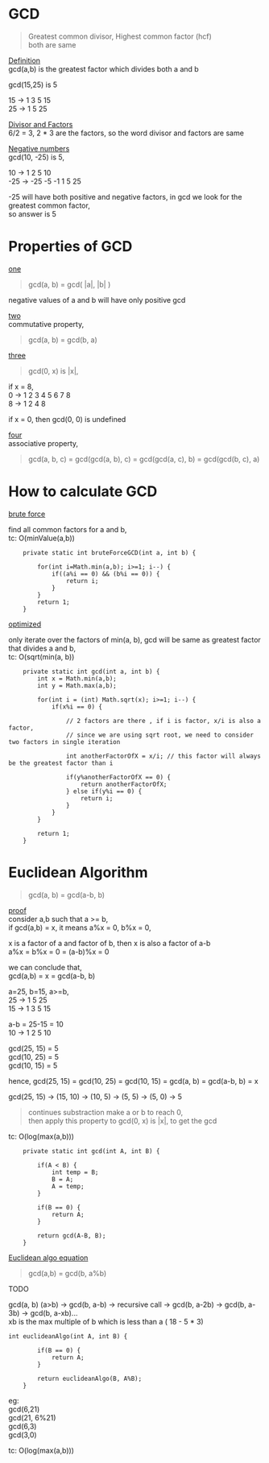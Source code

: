 # GCD

> Greatest common divisor, Highest common factor (hcf)  
> both are same   

<ins>Definition</ins>  
gcd(a,b) is the greatest factor which divides both a and b    

gcd(15,25) is 5  

15 -> 1 3  5 15   
25 -> 1 5 25  

<ins>Divisor and Factors</ins>  
6/2 = 3, 2 * 3 are the factors, so the word divisor and factors are same  

<ins>Negative numbers</ins>  
gcd(10, -25) is 5, 

10  -> 1 2 5 10  
-25 -> -25 -5 -1 1 5 25    

-25 will have both positive and negative factors, in gcd we look for the greatest common factor,  
so answer is 5  

# Properties of GCD

<ins>one</ins>  
> gcd(a, b) = gcd( |a|, |b| )    

negative values of a and b will have only positive gcd  

<ins>two</ins>  
commutative property,  

> gcd(a, b) = gcd(b, a)   

<ins>three</ins>  
> gcd(0, x) is |x|,   

if x = 8,  
0 -> 1 2 3 4 5 6 7 8  
8 -> 1 2 4 8  

if x = 0, then gcd(0, 0) is undefined  

<ins>four</ins>  
associative property,  

> gcd(a, b, c) = gcd(gcd(a, b), c) = gcd(gcd(a, c), b) = gcd(gcd(b, c), a)  


# How to calculate GCD

<ins>brute force</ins>  

find all common factors for a and b,    
tc: O(minValue(a,b))
```
    private static int bruteForceGCD(int a, int b) {

        for(int i=Math.min(a,b); i>=1; i--) {
            if((a%i == 0) && (b%i == 0)) {
                return i;
            }
        }
        return 1;
    }
```

<ins>optimized</ins>  

only iterate over the factors of min(a, b), gcd will be same as greatest factor that divides a and b,   
tc: O(sqrt(min(a, b))  

```
    private static int gcd(int a, int b) {
        int x = Math.min(a,b);
        int y = Math.max(a,b);

        for(int i = (int) Math.sqrt(x); i>=1; i--) {
            if(x%i == 0) { 

                // 2 factors are there , if i is factor, x/i is also a factor,
                // since we are using sqrt root, we need to consider two factors in single iteration

                int anotherFactorOfX = x/i; // this factor will always be the greatest factor than i

                if(y%anotherFactorOfX == 0) {
                    return anotherFactorOfX;
                } else if(y%i == 0) {
                    return i;
                }
            }
        }

        return 1;
    }
```
  
# Euclidean Algorithm

> gcd(a, b) = gcd(a-b, b)    

<ins>proof</ins>  
consider a,b such that a >= b,  
if gcd(a,b) = x, it means a%x = 0, b%x = 0,     

x is a factor of a and factor of b, then x is also a factor of a-b    
a%x = b%x = 0 = (a-b)%x = 0  

we can conclude that,  
gcd(a,b) = x = gcd(a-b, b)  

a=25, b=15, a>=b,  
25 -> 1 5 25  
15 -> 1 3 5 15  

a-b = 25-15 = 10  
10 -> 1 2 5 10  

gcd(25, 15) = 5  
gcd(10, 25) = 5  
gcd(10, 15) = 5  

hence, gcd(25, 15) = gcd(10, 25) = gcd(10, 15) = gcd(a, b) = gcd(a-b, b) = x

gcd(25, 15) -> (15, 10) -> (10, 5) -> (5, 5) -> (5, 0) -> 5    

> continues substraction make a or b to reach 0,   
> then apply this property to gcd(0, x) is |x|, to get the gcd     

tc: O(log(max(a,b)))

```
    private static int gcd(int A, int B) {

        if(A < B) {
            int temp = B;
            B = A;
            A = temp;
        }

        if(B == 0) {
            return A;
        }

        return gcd(A-B, B);
    }
```

<ins>Euclidean algo equation</ins>  
> gcd(a,b) = gcd(b, a%b)    

TODO 

gcd(a, b) (a>b) -> gcd(b, a-b) -> recursive call -> gcd(b, a-2b) -> gcd(b, a-3b) -> gcd(b, a-xb)...    
xb is the max multiple of b which is less than a ( 18 - 5 * 3)  



``` 
int euclideanAlgo(int A, int B) {
        
        if(B == 0) {
            return A;
        }

        return euclideanAlgo(B, A%B);
    }
```

eg:  
gcd(6,21)  
gcd(21, 6%21)  
gcd(6,3)  
gcd(3,0)  

tc: O(log(max(a,b)))


